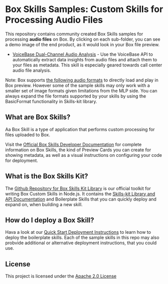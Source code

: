 # Box Skills Samples: Custom Skills for Processing Audio Files 

This repository contains community created Box Skills samples for processing **audio files** on Box. By clicking on each sub-folder, you can see a demo image of the end product, as it would look in your Box file preview.

* [VoiceBase Dual-Channel Audio Analysis](voicebase-callcenter-audio-analysis) - Use the VoiceBase API to automatically extract data insights from audio files and attach them to your files as metadata. This skill is especially geared towards call center audio file analysis.

Note: Box supports [the following audio formats](https://community.box.com/t5/How-to-Guides-for-Managing/File-Types-and-Fonts-Supported-in-Box-Content-Preview/ta-p/327) to directly load and play in Box preview. However some of the sample skills may only work with a smaller set of image formats given limitations from the MLP side. You can always expand the file formats supported by your skills by using the BasicFormat functionality in Skills-kit library.


## What are Box Skills?

Aa Box Skill is a type of application that performs custom processing for files uploaded to Box.

Visit the [Official Box Skills Developer Documentation](https://developer.box.com/docs/box-skills) for complete information on Box Skills, the kind of Preview Cards you can create for showing metadata, as well as a visual instructions on configuring your code for deployment.

## What is the Box Skills Kit?

The [Github Repository for Box Skills Kit Library](https://github.com/box/box-skills-kit-nodejs) is our official toolkit for writing Box Custom Skills in Node.js. It contains the [Skills-kit Library and API Documentation](https://github.com/box/box-skills-kit-nodejs/tree/master/skills-kit-library)  and Boilerplate Skills that you can quickly deploy and expand on, when building a new skill.

## How do I deploy a Box Skill?

Hava a look at our [Quick Start Deployment Instructions](https://github.com/box/box-skills-kit-nodejs/tree/master/boilerplate-skills) to learn how to deploy the boilerplate skills. Each of the sample skills in this repo may also probvide additional or alternative deployment instructions, that you could use.


## License

This project is licensed under the [Apache 2.0 License](LICENSE)
